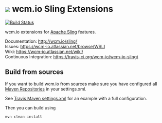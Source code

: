 <img src="http://wcm.io/images/favicon-16@2x.png"/> wcm.io Sling Extensions
======
[![Build Status](https://travis-ci.org/wcm-io/wcm-io-sling.png?branch=master)](https://travis-ci.org/wcm-io/wcm-io-sling)

wcm.io extensions for [Apache Sling](http://sling.apache.org/) features.

Documentation: http://wcm.io/sling/<br/>
Issues: https://wcm-io.atlassian.net/browse/WSLI<br/>
Wiki: https://wcm-io.atlassian.net/wiki/<br/>
Continuous Integration: https://travis-ci.org/wcm-io/wcm-io-sling/


## Build from sources

If you want to build wcm.io from sources make sure you have configured all [Maven Repositories](http://wcm.io/maven.html) in your settings.xml.

See [Travis Maven settings.xml](https://github.com/wcm-io/wcm-io-sling/blob/master/.travis.maven-settings.xml) for an example with a full configuration.

Then you can build using

```
mvn clean install
```
